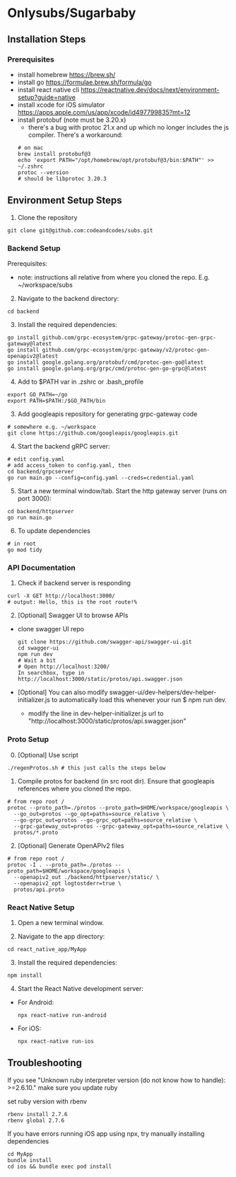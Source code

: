 # Onlysubs/Sugarbaby

## Installation Steps

### Prerequisites
- install homebrew https://brew.sh/
- install go https://formulae.brew.sh/formula/go
- install react native cli https://reactnative.dev/docs/next/environment-setup?guide=native
- install xcode for iOS simulator https://apps.apple.com/us/app/xcode/id497799835?mt=12
- install protobuf (note must be 3.20.x)
  - there's a bug with protoc 21.x and up which no longer includes the js compiler. There's a workaround: 
  ```
  # on mac
  brew install protobuf@3
  echo 'export PATH="/opt/homebrew/opt/protobuf@3/bin:$PATH"' >> ~/.zshrc
  protoc --version
  # should be libprotoc 3.20.3
  ```

## Environment Setup Steps

1. Clone the repository
  ```
  git clone git@github.com:codeandcodes/subs.git 
  ```

### Backend Setup

Prerequisites:
- note: instructions all relative from where you cloned the repo. E.g. ~/workspace/subs

2. Navigate to the backend directory:
  ``` 
  cd backend
  ```

3. Install the required dependencies:
  ``` 
  go install github.com/grpc-ecosystem/grpc-gateway/protoc-gen-grpc-gateway@latest
  go install github.com/grpc-ecosystem/grpc-gateway/v2/protoc-gen-openapiv2@latest
  go install google.golang.org/protobuf/cmd/protoc-gen-go@latest
  go install google.golang.org/grpc/cmd/protoc-gen-go-grpc@latest
  ```

4. Add to $PATH var in .zshrc or .bash_profile
  ```
  export GO_PATH=~/go
  export PATH=$PATH:/$GO_PATH/bin
  ```

3. Add googleapis repository for generating grpc-gateway code
  ```
  # somewhere e.g. ~/workspace
  git clone https://github.com/googleapis/googleapis.git
  ```

4. Start the backend gRPC server:
  ``` 
  # edit config.yaml
  # add access_token to config.yaml, then
  cd backend/grpcserver
  go run main.go --config=config.yaml --creds=credential.yaml
  ```

5. Start a new terminal window/tab. Start the http gateway server (runs on port 3000):
  ``` 
  cd backend/httpserver
  go run main.go
  ```

6. To update dependencies
  ```
  # in root
  go mod tidy
  ```

### API Documentation

1. Check if backend server is responding
  ```
  curl -X GET http://localhost:3000/
  # output: Hello, this is the root route!%
  ```

2. [Optional] Swagger UI to browse APIs
- clone swagger UI repo
  ```
  git clone https://github.com/swagger-api/swagger-ui.git
  cd swagger-ui
  npm run dev
  # Wait a bit
  # Open http://localhost:3200/
  In searchbox, type in
  http://localhost:3000/static/protos/api.swagger.json
  ```

- [Optional] You can also modify swagger-ui/dev-helpers/dev-helper-initializer.js to automatically load this whenever your run $ npm run dev.
  - modify the line in dev-helper-initializer.js url to "http://localhost:3000/static/protos/api.swagger.json"


### Proto Setup

0. [Optional] Use script
  ```
  ./regenProtos.sh # this just calls the steps below
  ```

1. Compile protos for backend (in src root dir). Ensure that googleapis references where you cloned the repo.
  ```
  # from repo root /
  protoc --proto_path=./protos --proto_path=$HOME/workspace/googleapis \
    --go_out=protos --go_opt=paths=source_relative \
    --go-grpc_out=protos --go-grpc_opt=paths=source_relative \
    --grpc-gateway_out=protos --grpc-gateway_opt=paths=source_relative \
    protos/*.proto
  ```

2. [Optional] Generate OpenAPIv2 files
  ```
  # from repo root /
  protoc -I . --proto_path=./protos --proto_path=$HOME/workspace/googleapis \
    --openapiv2_out ./backend/httpserver/static/ \
    --openapiv2_opt logtostderr=true \
    protos/api.proto
  ```

### React Native Setup

1. Open a new terminal window.

2. Navigate to the app directory:
  ``` 
  cd react_native_app/MyApp
  ```

3. Install the required dependencies:
  ```
  npm install
  ```

4. Start the React Native development server:
- For Android:
  ```
  npx react-native run-android
  ```
- For iOS:
  ```
  npx react-native run-ios
  ```

## Troubleshooting

If you see "Unknown ruby interpreter version (do not know how to handle): >=2.6.10." make sure you update ruby

set ruby version with rbenv
  ``` 
  rbenv install 2.7.6
  rbenv global 2.7.6
  ```

  If you have errors running iOS app using npx, try manually installing dependencies
  ``` 
  cd MyApp
  bundle install
  cd ios && bundle exec pod install
  ```
